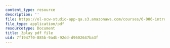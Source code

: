 ```yaml
---
content_type: resource
description: ''
file: https://ol-ocw-studio-app-qa.s3.amazonaws.com/courses/6-006-introduction-to-algorithms-fall-2011/7f1947f0885b9a4b92ddd9602647ba3f_oRpERQA4Vik.pdf
file_type: application/pdf
resourcetype: Document
title: 3play pdf file
uid: 7f1947f0-885b-9a4b-92dd-d9602647ba3f
---
```

